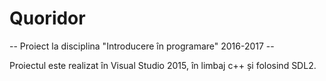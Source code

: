 # Quoridor
-- Proiect la disciplina "Introducere în programare" 2016-2017 --

Proiectul este realizat în Visual Studio 2015, în limbaj c++ și folosind SDL2.

